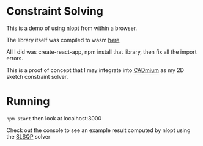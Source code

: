 # Constraint Solving

This is a demo of using [nlopt](https://nlopt.readthedocs.io/en/latest/) from within a browser.

The library itself was compiled to wasm [here](https://bertrandbev.github.io/nlopt-js/)

All I did was create-react-app, npm install that library, then fix all the import errors.

This is a proof of concept that I may integrate into [CADmium](https://github.com/MattFerraro/CADmium) as my 2D sketch constraint solver.

# Running

`npm start` then look at localhost:3000

Check out the console to see an example result computed by nlopt using the [SLSQP](https://nlopt.readthedocs.io/en/latest/NLopt_Algorithms/#slsqp) solver